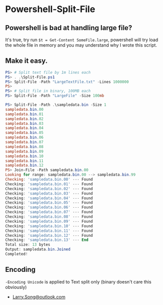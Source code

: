 
# Powershell-Split-File

## Powershell is bad at handling large file?

It's true, try run `$t = Get-Content SomeFile.large`, powershell will try load the whole file in memory and you may understand why I wrote this script.

## Make it easy.

```powershell
PS> # Split text file by 1m lines each
PS> . .\Split-File.ps1
PS> Split-File -Path "LargeTextFile.txt" -Lines 1000000
PS>
PS> # Split file in binary, 100MB each
PS> Split-File -Path "LargeFile" -Size 100mb

PS> Split-File -Path .\sampledata.bin -Size 1
sampledata.bin.00
sampledata.bin.01
sampledata.bin.02
sampledata.bin.03
sampledata.bin.04
sampledata.bin.05
sampledata.bin.06
sampledata.bin.07
sampledata.bin.08
sampledata.bin.09
sampledata.bin.10
sampledata.bin.11
sampledata.bin.12
PS> Join-File -Path sampledata.bin.00
Looking for range: sampledata.bin.00 --> sampledata.bin.99
Checking: 'sampledata.bin.00' --- Found
Checking: 'sampledata.bin.01' --- Found
Checking: 'sampledata.bin.02' --- Found
Checking: 'sampledata.bin.03' --- Found
Checking: 'sampledata.bin.04' --- Found
Checking: 'sampledata.bin.05' --- Found
Checking: 'sampledata.bin.06' --- Found
Checking: 'sampledata.bin.07' --- Found
Checking: 'sampledata.bin.08' --- Found
Checking: 'sampledata.bin.09' --- Found
Checking: 'sampledata.bin.10' --- Found
Checking: 'sampledata.bin.11' --- Found
Checking: 'sampledata.bin.12' --- Found
Checking: 'sampledata.bin.13' --- End
Total size: 13 bytes
Output: sampledata.bin.Joined
Completed!
```

## Encoding

`-Encoding Unicode` is applied to Text split only (binary doesn't care this obviously)

- Larry.Song@outlook.com
